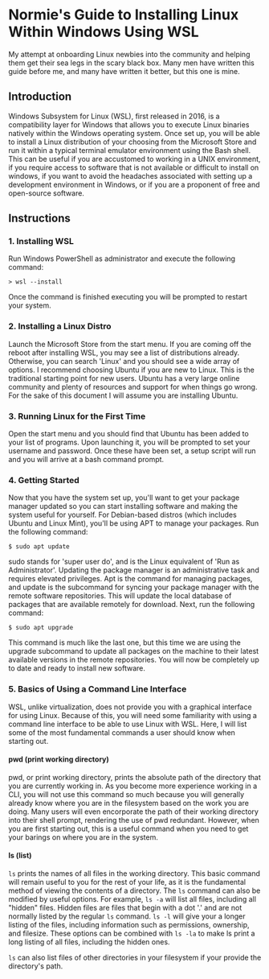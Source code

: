 # Normie's Guide to Installing Linux Within Windows Using WSL

My attempt at onboarding Linux newbies into the community and helping them get
their sea legs in the scary black box. Many men have written this guide before
me, and many have written it better, but this one is mine. 

## Introduction

Windows Subsystem for Linux (WSL), first released in 2016, is a compatibility
layer for Windows that allows you to execute Linux binaries natively within the
Windows operating system. Once set up, you will be able to install a Linux
distribution of your choosing from the Microsoft Store and run it within a
typical terminal emulator environment using the Bash shell. This can be useful
if you are accustomed to working in a UNIX environment, if you require access to
software that is not available or difficult to install on windows, if you want
to avoid the headaches associated with setting up a development environment in
Windows, or if you are a proponent of free and open-source software.

## Instructions

### 1. Installing WSL

Run Windows PowerShell as administrator and execute the
following command:

	> wsl --install

Once the command is finished executing you will be prompted to restart your
system. 

### 2. Installing a Linux Distro

Launch the Microsoft Store from the start menu.
If you are coming off the reboot after installing WSL, you may see a list of
distributions already. Otherwise, you can search 'Linux' and you should see
a wide array of options. I recommend choosing Ubuntu if you are new to Linux.
This is the traditional starting point for new users. Ubuntu has a very large
online community and plenty of resources and support for when things go wrong.
For the sake of this document I will assume you are installing Ubuntu.

### 3. Running Linux for the First Time

Open the start menu and you should find that Ubuntu has been added to your list
of programs. Upon launching it, you will be prompted to set your username and
password. Once these have been set, a setup script will run and you will arrive
at a bash command prompt.

### 4. Getting Started

Now that you have the system set up, you'll want to get
your package manager updated so you can start installing software and making the
system useful for yourself. For Debian-based distros (which includes Ubuntu and
Linux Mint), you'll be using APT to manage your packages. Run the following
command:

	$ sudo apt update

sudo stands for 'super user do', and is the Linux equivalent of 'Run as
Administrator'. Updating the package manager is an administrative task and
requires elevated privileges. Apt is the command for managing packages, and
update is the subcommand for syncing your package manager with the remote
software repositories. This will update the local database of packages that are
available remotely for download. Next, run the following command:

	$ sudo apt upgrade

This command is much like the last one, but this time we are using the upgrade
subcommand to update all packages on the machine to their latest available
versions in the remote repositories. You will now be completely up to date and
ready to install new software.

### 5. Basics of Using a Command Line Interface

WSL, unlike virtualization, does not provide you with a graphical interface for
using Linux. Because of this, you will need some familiarity with using a
command line interface to be able to use Linux with WSL. Here, I will list some
of the most fundamental commands a user should know when starting out.

#### pwd (print working directory)
    
pwd, or print working directory, prints the absolute path of the directory that
you are currently working in. As you become more experience working in a CLI,
you will not use this command so much because you will generally already know
where you are in the filesystem based on the work you are doing. Many users will
even encorporate the path of their working directory into their shell prompt,
rendering the use of pwd redundant. However, when you are first starting out,
this is a useful command when you need to get your barings on where you are in
the system. 

#### ls (list)
    
`ls` prints the names of all files in the working directory. This basic command
will remain useful to you for the rest of your life, as it is the fundamental
method of viewing the contents of a directory. The `ls` command can also be
modified by useful options. For example, `ls -a` will list all files, including
all "hidden" files. Hidden files are files that begin with a dot '.' and are not
normally listed by the regular `ls` command. `ls -l` will give your a longer
listing of the files, including information such as permissions, ownership, and
filesize. These options can be combined with `ls -la` to make ls print a long
listing of all files, including the hidden ones.

`ls` can also list files of other directories in your filesystem if your provide
the directory's path.
